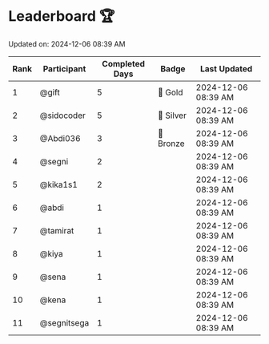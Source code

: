 # Leaderboard 🏆

Updated on: 2024-12-06 08:39 AM

| Rank | Participant       | Completed Days | Badge      | Last Updated         |
|------|-------------------|----------------|------------|----------------------|
| 1    | @gift             | 5              | 🏅 Gold     | 2024-12-06 08:39 AM |
| 2    | @sidocoder        | 5              | 🥈 Silver   | 2024-12-06 08:39 AM |
| 3    | @Abdi036          | 3              | 🥉 Bronze   | 2024-12-06 08:39 AM |
| 4    | @segni            | 2              |            | 2024-12-06 08:39 AM |
| 5    | @kika1s1          | 2              |            | 2024-12-06 08:39 AM |
| 6    | @abdi             | 1              |            | 2024-12-06 08:39 AM |
| 7    | @tamirat          | 1              |            | 2024-12-06 08:39 AM |
| 8    | @kiya             | 1              |            | 2024-12-06 08:39 AM |
| 9    | @sena             | 1              |            | 2024-12-06 08:39 AM |
| 10   | @kena             | 1              |            | 2024-12-06 08:39 AM |
| 11   | @segnitsega       | 1              |            | 2024-12-06 08:39 AM |
